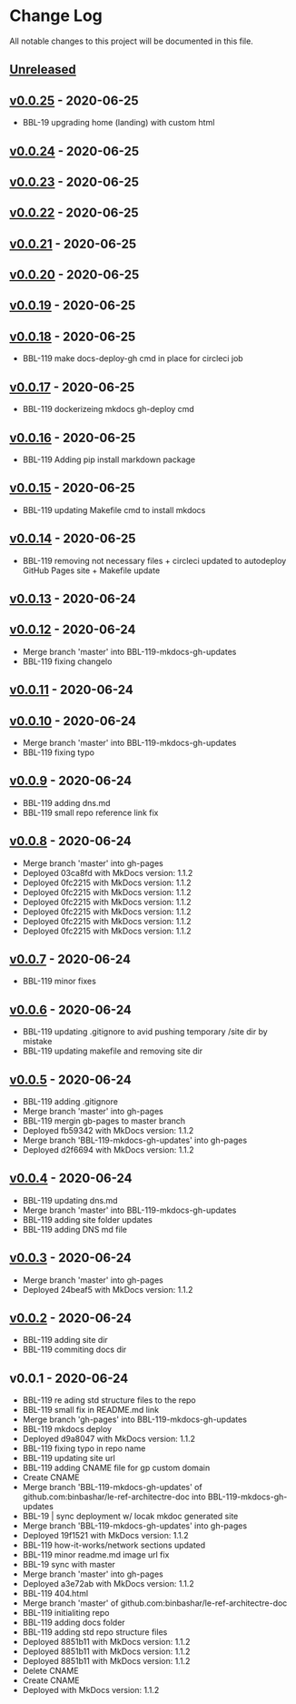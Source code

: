 # Change Log

All notable changes to this project will be documented in this file.

<a name="unreleased"></a>
## [Unreleased]



<a name="v0.0.25"></a>
## [v0.0.25] - 2020-06-25

- BBL-19 upgrading home (landing) with custom html


<a name="v0.0.24"></a>
## [v0.0.24] - 2020-06-25



<a name="v0.0.23"></a>
## [v0.0.23] - 2020-06-25



<a name="v0.0.22"></a>
## [v0.0.22] - 2020-06-25



<a name="v0.0.21"></a>
## [v0.0.21] - 2020-06-25



<a name="v0.0.20"></a>
## [v0.0.20] - 2020-06-25



<a name="v0.0.19"></a>
## [v0.0.19] - 2020-06-25



<a name="v0.0.18"></a>
## [v0.0.18] - 2020-06-25

- BBL-119 make docs-deploy-gh cmd in place for circleci job


<a name="v0.0.17"></a>
## [v0.0.17] - 2020-06-25

- BBL-119 dockerizeing mkdocs gh-deploy cmd


<a name="v0.0.16"></a>
## [v0.0.16] - 2020-06-25

- BBL-119 Adding pip install markdown package


<a name="v0.0.15"></a>
## [v0.0.15] - 2020-06-25

- BBL-119 updating Makefile cmd to install mkdocs


<a name="v0.0.14"></a>
## [v0.0.14] - 2020-06-25

- BBL-119 removing not necessary files + circleci updated to autodeploy GitHub Pages site + Makefile update


<a name="v0.0.13"></a>
## [v0.0.13] - 2020-06-24



<a name="v0.0.12"></a>
## [v0.0.12] - 2020-06-24

- Merge branch 'master' into BBL-119-mkdocs-gh-updates
- BBL-119 fixing changelo


<a name="v0.0.11"></a>
## [v0.0.11] - 2020-06-24



<a name="v0.0.10"></a>
## [v0.0.10] - 2020-06-24

- Merge branch 'master' into BBL-119-mkdocs-gh-updates
- BBL-119 fixing typo


<a name="v0.0.9"></a>
## [v0.0.9] - 2020-06-24

- BBL-119 adding dns.md
- BBL-119 small repo reference link fix


<a name="v0.0.8"></a>
## [v0.0.8] - 2020-06-24

- Merge branch 'master' into gh-pages
- Deployed 03ca8fd with MkDocs version: 1.1.2
- Deployed 0fc2215 with MkDocs version: 1.1.2
- Deployed 0fc2215 with MkDocs version: 1.1.2
- Deployed 0fc2215 with MkDocs version: 1.1.2
- Deployed 0fc2215 with MkDocs version: 1.1.2
- Deployed 0fc2215 with MkDocs version: 1.1.2
- Deployed 0fc2215 with MkDocs version: 1.1.2


<a name="v0.0.7"></a>
## [v0.0.7] - 2020-06-24

- BBL-119 minor fixes


<a name="v0.0.6"></a>
## [v0.0.6] - 2020-06-24

- BBL-119 updating .gitignore to avid pushing temporary /site dir by mistake
- BBL-119 updating makefile and removing site dir


<a name="v0.0.5"></a>
## [v0.0.5] - 2020-06-24

- BBL-119 adding .gitignore
- Merge branch 'master' into gh-pages
- BBL-119 mergin gb-pages to master branch
- Deployed fb59342 with MkDocs version: 1.1.2
- Merge branch 'BBL-119-mkdocs-gh-updates' into gh-pages
- Deployed d2f6694 with MkDocs version: 1.1.2


<a name="v0.0.4"></a>
## [v0.0.4] - 2020-06-24

- BBL-119 updating dns.md
- Merge branch 'master' into BBL-119-mkdocs-gh-updates
- BBL-119 adding site folder updates
- BBL-119 adding DNS md file


<a name="v0.0.3"></a>
## [v0.0.3] - 2020-06-24

- Merge branch 'master' into gh-pages
- Deployed 24beaf5 with MkDocs version: 1.1.2


<a name="v0.0.2"></a>
## [v0.0.2] - 2020-06-24

- BBL-119 adding site dir
- BBL-119 commiting docs dir


<a name="v0.0.1"></a>
## v0.0.1 - 2020-06-24

- BBL-119 re ading std structure files to the repo
- BBL-119 small fix in README.md link
- Merge branch 'gh-pages' into BBL-119-mkdocs-gh-updates
- BBL-119 mkdocs deploy
- Deployed d9a8047 with MkDocs version: 1.1.2
- BBL-119 fixing typo in repo name
- BBL-119 updating site url
- BBL-119 adding CNAME file for gp custom domain
- Create CNAME
- Merge branch 'BBL-119-mkdocs-gh-updates' of github.com:binbashar/le-ref-architectre-doc into BBL-119-mkdocs-gh-updates
- BBL-19 | sync deployment w/ locak mkdoc generated site
- Merge branch 'BBL-119-mkdocs-gh-updates' into gh-pages
- Deployed 19f1521 with MkDocs version: 1.1.2
- BBL-119 how-it-works/network sections updated
- BBL-119 minor readme.md image url fix
- BBL-19 sync with master
- Merge branch 'master' into gh-pages
- Deployed a3e72ab with MkDocs version: 1.1.2
- BBL-119 404.html
- Merge branch 'master' of github.com:binbashar/le-ref-architectre-doc
- BBL-119 initialiting repo
- BBL-119 adding docs folder
- BBL-119 adding std repo structure files
- Deployed 8851b11 with MkDocs version: 1.1.2
- Deployed 8851b11 with MkDocs version: 1.1.2
- Deployed 8851b11 with MkDocs version: 1.1.2
- Delete CNAME
- Create CNAME
- Deployed  with MkDocs version: 1.1.2


[Unreleased]: https://github.com/binbashar/le-ref-architecture-doc/compare/v0.0.25...HEAD
[v0.0.25]: https://github.com/binbashar/le-ref-architecture-doc/compare/v0.0.24...v0.0.25
[v0.0.24]: https://github.com/binbashar/le-ref-architecture-doc/compare/v0.0.23...v0.0.24
[v0.0.23]: https://github.com/binbashar/le-ref-architecture-doc/compare/v0.0.22...v0.0.23
[v0.0.22]: https://github.com/binbashar/le-ref-architecture-doc/compare/v0.0.21...v0.0.22
[v0.0.21]: https://github.com/binbashar/le-ref-architecture-doc/compare/v0.0.20...v0.0.21
[v0.0.20]: https://github.com/binbashar/le-ref-architecture-doc/compare/v0.0.19...v0.0.20
[v0.0.19]: https://github.com/binbashar/le-ref-architecture-doc/compare/v0.0.18...v0.0.19
[v0.0.18]: https://github.com/binbashar/le-ref-architecture-doc/compare/v0.0.17...v0.0.18
[v0.0.17]: https://github.com/binbashar/le-ref-architecture-doc/compare/v0.0.16...v0.0.17
[v0.0.16]: https://github.com/binbashar/le-ref-architecture-doc/compare/v0.0.15...v0.0.16
[v0.0.15]: https://github.com/binbashar/le-ref-architecture-doc/compare/v0.0.14...v0.0.15
[v0.0.14]: https://github.com/binbashar/le-ref-architecture-doc/compare/v0.0.13...v0.0.14
[v0.0.13]: https://github.com/binbashar/le-ref-architecture-doc/compare/v0.0.12...v0.0.13
[v0.0.12]: https://github.com/binbashar/le-ref-architecture-doc/compare/v0.0.11...v0.0.12
[v0.0.11]: https://github.com/binbashar/le-ref-architecture-doc/compare/v0.0.10...v0.0.11
[v0.0.10]: https://github.com/binbashar/le-ref-architecture-doc/compare/v0.0.9...v0.0.10
[v0.0.9]: https://github.com/binbashar/le-ref-architecture-doc/compare/v0.0.8...v0.0.9
[v0.0.8]: https://github.com/binbashar/le-ref-architecture-doc/compare/v0.0.7...v0.0.8
[v0.0.7]: https://github.com/binbashar/le-ref-architecture-doc/compare/v0.0.6...v0.0.7
[v0.0.6]: https://github.com/binbashar/le-ref-architecture-doc/compare/v0.0.5...v0.0.6
[v0.0.5]: https://github.com/binbashar/le-ref-architecture-doc/compare/v0.0.4...v0.0.5
[v0.0.4]: https://github.com/binbashar/le-ref-architecture-doc/compare/v0.0.3...v0.0.4
[v0.0.3]: https://github.com/binbashar/le-ref-architecture-doc/compare/v0.0.2...v0.0.3
[v0.0.2]: https://github.com/binbashar/le-ref-architecture-doc/compare/v0.0.1...v0.0.2

